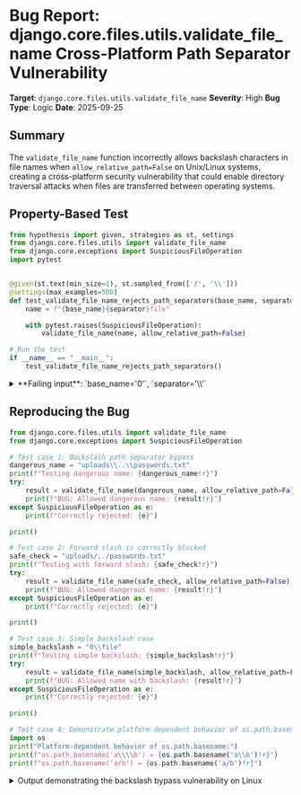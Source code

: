 # Bug Report: django.core.files.utils.validate_file_name Cross-Platform Path Separator Vulnerability

**Target**: `django.core.files.utils.validate_file_name`
**Severity**: High
**Bug Type**: Logic
**Date**: 2025-09-25

## Summary

The `validate_file_name` function incorrectly allows backslash characters in file names when `allow_relative_path=False` on Unix/Linux systems, creating a cross-platform security vulnerability that could enable directory traversal attacks when files are transferred between operating systems.

## Property-Based Test

```python
from hypothesis import given, strategies as st, settings
from django.core.files.utils import validate_file_name
from django.core.exceptions import SuspiciousFileOperation
import pytest


@given(st.text(min_size=1), st.sampled_from(['/', '\\']))
@settings(max_examples=500)
def test_validate_file_name_rejects_path_separators(base_name, separator):
    name = f"{base_name}{separator}file"

    with pytest.raises(SuspiciousFileOperation):
        validate_file_name(name, allow_relative_path=False)

# Run the test
if __name__ == "__main__":
    test_validate_file_name_rejects_path_separators()
```

<details>

<summary>
**Failing input**: `base_name='0'`, `separator='\\'`
</summary>
```
Traceback (most recent call last):
  File "/home/npc/pbt/agentic-pbt/worker_/27/hypo.py", line 17, in <module>
    test_validate_file_name_rejects_path_separators()
    ~~~~~~~~~~~~~~~~~~~~~~~~~~~~~~~~~~~~~~~~~~~~~~~^^
  File "/home/npc/pbt/agentic-pbt/worker_/27/hypo.py", line 8, in test_validate_file_name_rejects_path_separators
    @settings(max_examples=500)
                   ^^^
  File "/home/npc/miniconda/lib/python3.13/site-packages/hypothesis/core.py", line 2124, in wrapped_test
    raise the_error_hypothesis_found
  File "/home/npc/pbt/agentic-pbt/worker_/27/hypo.py", line 12, in test_validate_file_name_rejects_path_separators
    with pytest.raises(SuspiciousFileOperation):
         ~~~~~~~~~~~~~^^^^^^^^^^^^^^^^^^^^^^^^^
  File "/home/npc/miniconda/lib/python3.13/site-packages/_pytest/raises.py", line 712, in __exit__
    fail(f"DID NOT RAISE {self.expected_exceptions[0]!r}")
    ~~~~^^^^^^^^^^^^^^^^^^^^^^^^^^^^^^^^^^^^^^^^^^^^^^^^^^
  File "/home/npc/miniconda/lib/python3.13/site-packages/_pytest/outcomes.py", line 177, in fail
    raise Failed(msg=reason, pytrace=pytrace)
Failed: DID NOT RAISE <class 'django.core.exceptions.SuspiciousFileOperation'>
Falsifying example: test_validate_file_name_rejects_path_separators(
    base_name='0',
    separator='\\',
)
Explanation:
    These lines were always and only run by failing examples:
        /home/npc/miniconda/lib/python3.13/site-packages/django/core/files/utils.py:23
```
</details>

## Reproducing the Bug

```python
from django.core.files.utils import validate_file_name
from django.core.exceptions import SuspiciousFileOperation

# Test case 1: Backslash path separator bypass
dangerous_name = "uploads\\..\\passwords.txt"
print(f"Testing dangerous name: {dangerous_name!r}")
try:
    result = validate_file_name(dangerous_name, allow_relative_path=False)
    print(f"BUG: Allowed dangerous name: {result!r}")
except SuspiciousFileOperation as e:
    print(f"Correctly rejected: {e}")

print()

# Test case 2: Forward slash is correctly blocked
safe_check = "uploads/../passwords.txt"
print(f"Testing with forward slash: {safe_check!r}")
try:
    result = validate_file_name(safe_check, allow_relative_path=False)
    print(f"BUG: Allowed dangerous name: {result!r}")
except SuspiciousFileOperation as e:
    print(f"Correctly rejected: {e}")

print()

# Test case 3: Simple backslash case
simple_backslash = "0\\file"
print(f"Testing simple backslash: {simple_backslash!r}")
try:
    result = validate_file_name(simple_backslash, allow_relative_path=False)
    print(f"BUG: Allowed name with backslash: {result!r}")
except SuspiciousFileOperation as e:
    print(f"Correctly rejected: {e}")

print()

# Test case 4: Demonstrate platform-dependent behavior of os.path.basename
import os
print("Platform-dependent behavior of os.path.basename:")
print(f"os.path.basename('a\\\\b') = {os.path.basename('a\\b')!r}")
print(f"os.path.basename('a/b') = {os.path.basename('a/b')!r}")
```

<details>

<summary>
Output demonstrating the backslash bypass vulnerability on Linux
</summary>
```
Testing dangerous name: 'uploads\\..\\passwords.txt'
BUG: Allowed dangerous name: 'uploads\\..\\passwords.txt'

Testing with forward slash: 'uploads/../passwords.txt'
Correctly rejected: File name 'uploads/../passwords.txt' includes path elements

Testing simple backslash: '0\\file'
BUG: Allowed name with backslash: '0\\file'

Platform-dependent behavior of os.path.basename:
os.path.basename('a\\b') = 'a\\b'
os.path.basename('a/b') = 'b'
```
</details>

## Why This Is A Bug

This violates the expected security behavior of `validate_file_name` for several critical reasons:

1. **Inconsistent Path Separator Handling**: The function has two distinct code paths that handle backslashes differently:
   - When `allow_relative_path=True` (line 15): The function explicitly normalizes backslashes to forward slashes using `.replace("\\", "/")`
   - When `allow_relative_path=False` (line 20): The function relies on `os.path.basename()` without normalization

2. **Platform-Dependent Security Vulnerability**: The `os.path.basename()` function behaves differently on different operating systems:
   - On Linux/Unix: Treats backslash as a regular character, not a path separator (`os.path.basename("a\\b")` returns `"a\\b"`)
   - On Windows: Treats backslash as a path separator (`os.path.basename("a\\b")` returns `"b"`)

3. **Cross-Platform Attack Vector**: This creates a serious security vulnerability where:
   - A malicious file name like `"..\\..\\etc\\passwd"` uploaded on a Linux server passes validation
   - The same file, when accessed on a Windows system or transferred to Windows storage, could traverse directories
   - Even file names like `"uploads\\..\\sensitive.txt"` that appear to stay within a directory actually contain path traversal sequences

4. **Violation of Django's Cross-Platform Promise**: Django is designed to be platform-agnostic, but this bug makes file validation behavior platform-dependent, contradicting the framework's design principles.

## Relevant Context

The vulnerability exists in Django's core file utilities module at `/django/core/files/utils.py`. The function is used throughout Django's file handling system, particularly in file upload processing and storage backends.

Key observations:
- The function already knows how to handle backslashes correctly (it does so in the `allow_relative_path=True` branch)
- The inconsistency appears to be an oversight rather than intentional design
- The security check at line 20 (`name != os.path.basename(name)`) fails to detect backslash-based path traversal on Unix systems

Django documentation: https://docs.djangoproject.com/en/stable/ref/files/uploads/
Source code: https://github.com/django/django/blob/main/django/core/files/utils.py

## Proposed Fix

```diff
def validate_file_name(name, allow_relative_path=False):
+   # Normalize path separators for cross-platform consistency
+   normalized_name = str(name).replace("\\", "/")
+
    # Remove potentially dangerous names
-   if os.path.basename(name) in {"", ".", ".."}:
+   if os.path.basename(normalized_name) in {"", ".", ".."}:
        raise SuspiciousFileOperation("Could not derive file name from '%s'" % name)

    if allow_relative_path:
        # Ensure that name can be treated as a pure posix path, i.e. Unix
        # style (with forward slashes).
-       path = pathlib.PurePosixPath(str(name).replace("\\", "/"))
+       path = pathlib.PurePosixPath(normalized_name)
        if path.is_absolute() or ".." in path.parts:
            raise SuspiciousFileOperation(
                "Detected path traversal attempt in '%s'" % name
            )
-   elif name != os.path.basename(name):
+   elif normalized_name != os.path.basename(normalized_name):
        raise SuspiciousFileOperation("File name '%s' includes path elements" % name)

    return name
```